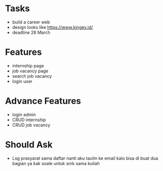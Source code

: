 # Tasks
- build a career web
- design looks like https://www.kingev.id/
- deadline 28 March

# Features
- internship page
- job vacancy page
- search job vacancy
- login user

# Advance Features
- login admin
- CRUD internship
- CRUD job vacancy

# Should Ask
- Lsg prasyarat sama daftar nanti aku tautin ke email kalo bisa di buat dua bagian ya kak soale untuk smk sama kuliah